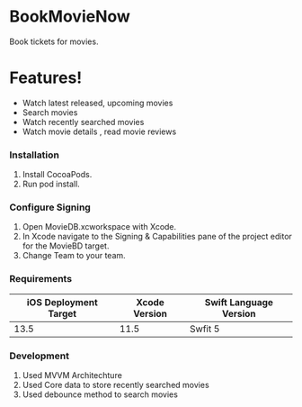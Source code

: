 # BookMovieNow

Book tickets for movies. 

# Features!

  - Watch latest released, upcoming movies
  - Search movies
  - Watch recently searched movies
  - Watch movie details , read movie reviews


### Installation

  1. Install CocoaPods.
  2. Run pod install.

### Configure Signing
 1. Open MovieDB.xcworkspace with Xcode.
 2. In Xcode navigate to the Signing & Capabilities pane of the project editor for the MovieBD target.
 3. Change Team to your team.
 

### Requirements

| iOS Deployment Target | Xcode Version | Swift Language Version |
| ------ | ------ | ------ |
|         13.5          |     11.5      |        Swfit 5         |


### Development
1. Used MVVM Architechture
2. Used Core data to store recently searched movies
3. Used debounce method to search movies
